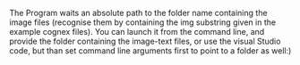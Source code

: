 The Program waits an absolute path to the folder name containing the image files (recognise them by containing the img substring given in the example cognex files).
You can launch it from the command line, and provide the folder containing the image-text files, or use the visual Studio code, but than set command line arguments first to point to a folder as well:)
